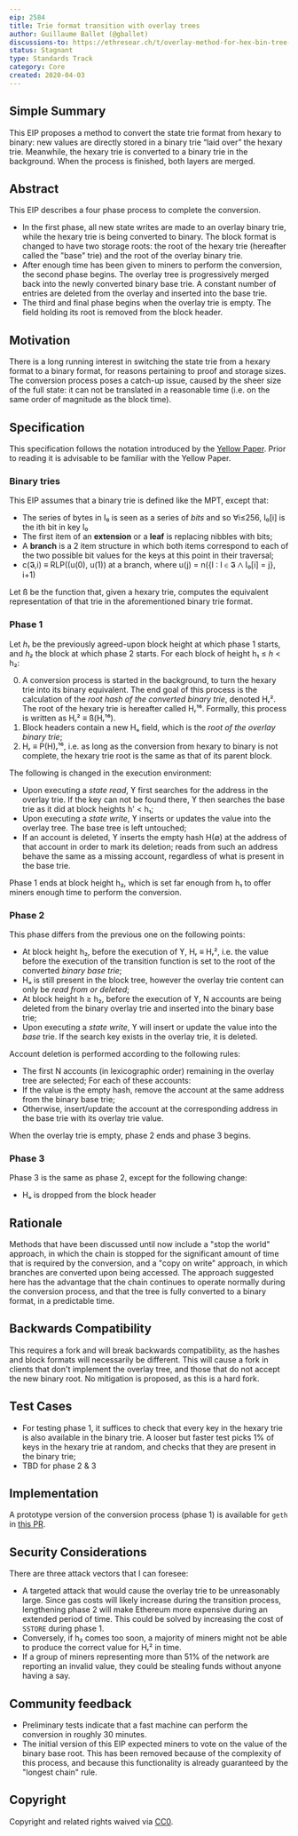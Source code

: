 ```yaml
---
eip: 2584
title: Trie format transition with overlay trees
author: Guillaume Ballet (@gballet)
discussions-to: https://ethresear.ch/t/overlay-method-for-hex-bin-tree-conversion/7104
status: Stagnant
type: Standards Track
category: Core
created: 2020-04-03
---
```


## Simple Summary

This EIP proposes a method to convert the state trie format from hexary to binary: new values are directly stored in a binary trie “laid over” the hexary trie. Meanwhile, the hexary trie is converted to a binary trie in the background. When the process is finished, both layers are merged.

## Abstract

This EIP describes a four phase process to complete the conversion.

  * In the first phase, all new state writes are made to an overlay binary trie, while the hexary trie is being converted to binary. The block format is changed to have two storage roots: the root of the hexary trie (hereafter called the "base" trie) and the root of the overlay binary trie.
  * After enough time has been given to miners to perform the conversion, the second phase begins. The overlay tree is progressively merged back into the newly converted binary base trie. A constant number of entries are deleted from the overlay and inserted into the base trie.
  * The third and final phase begins when the overlay trie is empty. The field holding its root is removed from the block header.

## Motivation

There is a long running interest in switching the state trie from a hexary format to a binary format, for reasons pertaining to proof and storage sizes. The conversion process poses a catch-up issue, caused by the sheer size of the full state: it can not be translated in a reasonable time (i.e. on the same order of magnitude as the block time). 

## Specification

This specification follows the notation introduced by the [Yellow Paper](https://ethereum.github.io/yellowpaper). Prior to reading it is advisable to be familiar with the Yellow Paper.

### Binary tries

This EIP assumes that a binary trie is defined like the MPT, except that:

  * The series of bytes in I₀ is seen as a series of _bits_ and so ∀i≤256, I₀[i] is the ith bit in key I₀
  * The first item of an **extension** or a **leaf** is replacing nibbles with bits;
  * A **branch** is a 2 item structure in which both items correspond to each of the two possible bit values for the keys at this point in their traversal;
  * c(𝕴,i) ≡ RLP((u(0), u(1)) at a branch, where u(j) = n({I : I ∈ 𝕴 ⋀ I₀[i] = j}, i+1)

Let ß be the function that, given a hexary trie, computes the equivalent representation of that trie in the aforementioned binary trie format.

### Phase 1

Let _h₁_ be the previously agreed-upon block height at which phase 1 starts, and _h₂_ the block at which phase 2 starts. For each block of height h₁ ≤ _h_ < h₂:

  0. A conversion process is started in the background, to turn the hexary trie into its binary equivalent. The end goal of this process is the calculation of the _root hash of the converted binary trie_, denoted Hᵣ². The root of the hexary trie is hereafter called Hᵣ¹⁶. Formally, this process is written as Hᵣ² ≡ ß(Hᵣ¹⁶).
  1. Block headers contain a new Hₒ field, which is the _root of the overlay binary trie_;
  2. Hᵣ ≡ P(H)ᵣ¹⁶, i.e. as long as the conversion from hexary to binary is not complete, the hexary trie root is the same as that of its parent block.

The following is changed in the execution environment:

  * Upon executing a _state read_, ϒ first searches for the address in the overlay trie. If the key can not be found there, ϒ then searches the base trie as it did at block heights h' < h₁;
  * Upon executing a _state write_, ϒ inserts or updates the value into the overlay tree. The base tree is left untouched;
  * If an account is deleted, ϒ inserts the empty hash H(∅) at the address of that account in order to mark its deletion; reads from such an address behave the same as a missing account, regardless of what is present in the base trie.

Phase 1 ends at block height h₂, which is set far enough from h₁ to offer miners enough time to perform the conversion.

### Phase 2

  This phase differs from the previous one on the following points:

  * At block height h₂, before the execution of ϒ, Hᵣ ≡ Hᵣ², i.e. the value before the execution of the transition function is set to the root of the converted _binary base trie_;
  * Hₒ is still present in the block tree, however the overlay trie content can only be _read from or deleted_;
  * At block height h ≥ h₂, before the execution of ϒ, N accounts are being deleted from the binary overlay trie and inserted into the binary base trie;
  * Upon executing a _state write_, ϒ will insert or update the value into the _base_ trie. If the search key exists in the overlay trie, it is deleted.

Account deletion is performed according to the following rules:

  * The first N accounts (in lexicographic order) remaining in the overlay tree are selected; For each of these accounts:
  * If the value is the empty hash, remove the account at the same address from the binary base trie;
  * Otherwise, insert/update the account at the corresponding address in the base trie with its overlay trie value.

When the overlay trie is empty, phase 2 ends and phase 3 begins.

### Phase 3

Phase 3 is the same as phase 2, except for the following change:

  * Hₒ is dropped from the block header

## Rationale

Methods that have been discussed until now include a "stop the world" approach, in which the chain is stopped for the significant amount of time that is required by the conversion, and a "copy on write" approach, in which branches are converted upon being accessed.
The approach suggested here has the advantage that the chain continues to operate normally during the conversion process, and that the tree is fully converted to a binary format, in a predictable time.

## Backwards Compatibility

This requires a fork and will break backwards compatibility, as the hashes and block formats will necessarily be different. This will cause a fork in clients that don't implement the overlay tree, and those that do not accept the new binary root. No mitigation is proposed, as this is a hard fork.

## Test Cases

  * For testing phase 1, it suffices to check that every key in the hexary trie is also available in the binary trie. A looser but faster test picks 1% of keys in the hexary trie at random, and checks that they are present in the binary trie;
  * TBD for phase 2 & 3

## Implementation

A prototype version of the conversion process (phase 1) is available for `geth` in [this PR](https://github.com/holiman/go-ethereum/pull/12).

## Security Considerations

There are three attack vectors that I can foresee:

  * A targeted attack that would cause the overlay trie to be unreasonably large. Since gas costs will likely increase during the transition process, lengthening phase 2 will make Ethereum more expensive during an extended period of time. This could be solved by increasing the cost of `SSTORE` during phase 1.
  * Conversely, if h₂ comes too soon, a majority of miners might not be able to produce the correct value for Hᵣ² in time.
  * If a group of miners representing more than 51% of the network are reporting an invalid value, they could be stealing funds without anyone having a say.

## Community feedback

  * Preliminary tests indicate that a fast machine can perform the conversion in roughly 30 minutes.
  * The initial version of this EIP expected miners to vote on the value of the binary base root. This has been removed because of the complexity of this process, and because this functionality is already guaranteed by the "longest chain" rule.

## Copyright
Copyright and related rights waived via [CC0](../CC0).
